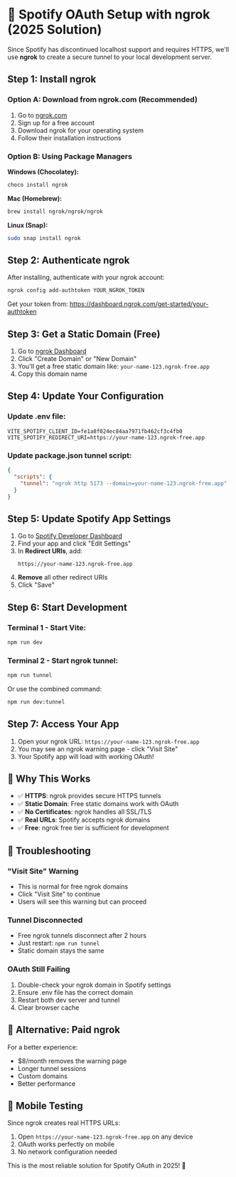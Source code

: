 # 🚀 Spotify OAuth Setup with ngrok (2025 Solution)

Since Spotify has discontinued localhost support and requires HTTPS, we'll use **ngrok** to create a secure tunnel to your local development server.

## Step 1: Install ngrok

### Option A: Download from ngrok.com (Recommended)
1. Go to [ngrok.com](https://ngrok.com)
2. Sign up for a free account
3. Download ngrok for your operating system
4. Follow their installation instructions

### Option B: Using Package Managers

**Windows (Chocolatey):**
```bash
choco install ngrok
```

**Mac (Homebrew):**
```bash
brew install ngrok/ngrok/ngrok
```

**Linux (Snap):**
```bash
sudo snap install ngrok
```

## Step 2: Authenticate ngrok

After installing, authenticate with your ngrok account:
```bash
ngrok config add-authtoken YOUR_NGROK_TOKEN
```

Get your token from: https://dashboard.ngrok.com/get-started/your-authtoken

## Step 3: Get a Static Domain (Free)

1. Go to [ngrok Dashboard](https://dashboard.ngrok.com/cloud-edge/domains)
2. Click "Create Domain" or "New Domain"
3. You'll get a free static domain like: `your-name-123.ngrok-free.app`
4. Copy this domain name

## Step 4: Update Your Configuration

### Update .env file:
```env
VITE_SPOTIFY_CLIENT_ID=fe1a8f024ec84aa7971fb462cf3c4fb0
VITE_SPOTIFY_REDIRECT_URI=https://your-name-123.ngrok-free.app
```

### Update package.json tunnel script:
```json
{
  "scripts": {
    "tunnel": "ngrok http 5173 --domain=your-name-123.ngrok-free.app"
  }
}
```

## Step 5: Update Spotify App Settings

1. Go to [Spotify Developer Dashboard](https://developer.spotify.com/dashboard)
2. Find your app and click "Edit Settings"
3. In **Redirect URIs**, add:
   ```
   https://your-name-123.ngrok-free.app
   ```
4. **Remove** all other redirect URIs
5. Click "Save"

## Step 6: Start Development

### Terminal 1 - Start Vite:
```bash
npm run dev
```

### Terminal 2 - Start ngrok tunnel:
```bash
npm run tunnel
```

Or use the combined command:
```bash
npm run dev:tunnel
```

## Step 7: Access Your App

1. Open your ngrok URL: `https://your-name-123.ngrok-free.app`
2. You may see an ngrok warning page - click "Visit Site"
3. Your Spotify app will load with working OAuth!

## 🎯 Why This Works

- ✅ **HTTPS**: ngrok provides secure HTTPS tunnels
- ✅ **Static Domain**: Free static domains work with OAuth
- ✅ **No Certificates**: ngrok handles all SSL/TLS
- ✅ **Real URLs**: Spotify accepts ngrok domains
- ✅ **Free**: ngrok free tier is sufficient for development

## 🔧 Troubleshooting

### "Visit Site" Warning
- This is normal for free ngrok domains
- Click "Visit Site" to continue
- Users will see this warning but can proceed

### Tunnel Disconnected
- Free ngrok tunnels disconnect after 2 hours
- Just restart: `npm run tunnel`
- Static domain stays the same

### OAuth Still Failing
1. Double-check your ngrok domain in Spotify settings
2. Ensure .env file has the correct domain
3. Restart both dev server and tunnel
4. Clear browser cache

## 🚀 Alternative: Paid ngrok

For a better experience:
- $8/month removes the warning page
- Longer tunnel sessions
- Custom domains
- Better performance

## 📱 Mobile Testing

Since ngrok creates real HTTPS URLs:
1. Open `https://your-name-123.ngrok-free.app` on any device
2. OAuth works perfectly on mobile
3. No network configuration needed

This is the most reliable solution for Spotify OAuth in 2025! 🎉